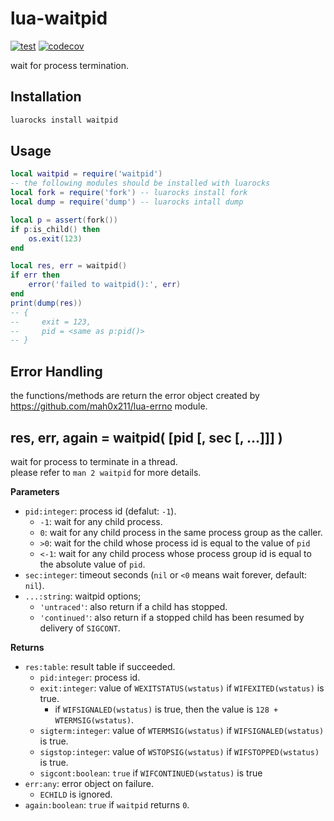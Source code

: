 # lua-waitpid

[![test](https://github.com/mah0x211/lua-waitpid/actions/workflows/test.yml/badge.svg)](https://github.com/mah0x211/lua-waitpid/actions/workflows/test.yml)
[![codecov](https://codecov.io/gh/mah0x211/lua-waitpid/branch/master/graph/badge.svg)](https://codecov.io/gh/mah0x211/lua-waitpid)

wait for process termination.

## Installation

```sh
luarocks install waitpid
```


## Usage

```lua
local waitpid = require('waitpid')
-- the following modules should be installed with luarocks
local fork = require('fork') -- luarocks install fork
local dump = require('dump') -- luarocks intall dump

local p = assert(fork())
if p:is_child() then
    os.exit(123)
end

local res, err = waitpid()
if err then
    error('failed to waitpid():', err)
end
print(dump(res))
-- {
--     exit = 123,
--     pid = <same as p:pid()>
-- }
```

## Error Handling

the functions/methods are return the error object created by https://github.com/mah0x211/lua-errno module.


## res, err, again = waitpid( [pid [, sec [, ...]]] )

wait for process to terminate in a thread.  
please refer to `man 2 waitpid` for more details.

**Parameters**

- `pid:integer`: process id (defalut: `-1`).
    - `-1`: wait for any child process.
    - `0`: wait for any child process in the same process group as the caller.
    - `>0`: wait for the child whose process id is equal to the value of `pid`
    - `<-1`: wait for any child process whose process group id is equal to the absolute value of `pid`.
- `sec:integer`: timeout seconds (`nil` or `<0` means wait forever, default: `nil`).
- `...:string`: waitpid options;  
    - `'untraced'`: also return if a child has stopped.
    - `'continued'`: also return if a stopped child has been resumed by delivery of `SIGCONT`.

**Returns**

- `res:table`: result table if succeeded.
    - `pid:integer`: process id.
    - `exit:integer`: value of `WEXITSTATUS(wstatus)` if `WIFEXITED(wstatus)` is true.
        - if `WIFSIGNALED(wstatus)` is true, then the value is `128 + WTERMSIG(wstatus)`.
    - `sigterm:integer`: value of `WTERMSIG(wstatus)` if `WIFSIGNALED(wstatus)` is true.
    - `sigstop:integer`: value of `WSTOPSIG(wstatus)` if `WIFSTOPPED(wstatus)` is true.
    - `sigcont:boolean`: `true` if `WIFCONTINUED(wstatus)` is true
- `err:any`: error object on failure.
    - `ECHILD` is ignored.
- `again:boolean`: `true` if `waitpid` returns `0`.
